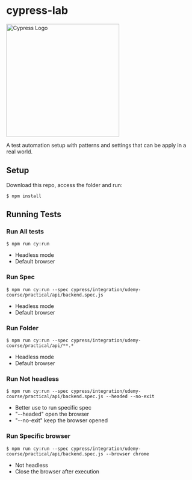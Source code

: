 # cypress-lab

<img 
  src="https://www.pngkit.com/png/full/411-4116389_cypress-io-logo7639-cypress-io-logo.png"
  alt="Cypress Logo"
  width="300"
  class="center"
/>

A test automation setup with patterns and settings that can be apply in a real world.

## Setup
Download this repo, access the folder and run:

`$ npm install`

<!-- TODO Adjust running commands -->
## Running Tests

### Run All tests
`$ npm run cy:run`
* Headless mode
* Default browser

### Run Spec
`$ npm run cy:run --spec cypress/integration/udemy-course/practical/api/backend.spec.js`
* Headless mode
* Default browser

### Run Folder
`$ npm run cy:run --spec cypress/integration/udemy-course/practical/api/**.*`
* Headless mode
* Default browser

### Run Not headless
`$ npm run cy:run --spec cypress/integration/udemy-course/practical/api/backend.spec.js --headed --no-exit`
* Better use to run specific spec
* "--headed" open the browser
* "--no-exit" keep the browser opened

### Run Specific browser
`$ npm run cy:run --spec cypress/integration/udemy-course/practical/api/backend.spec.js --browser chrome`
* Not headless
* Close the browser after execution

<!-- Links list -->
